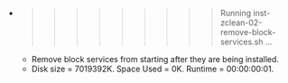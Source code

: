 * >>>>>>>>> Running inst-zclean-02-remove-block-services.sh ...
  * Remove block services from starting after they are being installed.
  * Disk size = 7019392K. Space Used = 0K. Runtime = 00:00:00:01.
